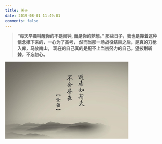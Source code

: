 ```yaml
---
title: 关于
date: 2019-08-01 11:49:01
comments: false
---
```

<blockquote class="blockquote-center">

**“每天早晨叫醒你的不是闹钟, 而是你的梦想。”**
**那些日子，我也是靠着这种信念撑下来的，一心为了高考，**
**然而当那一场战役结束之后，是真的刀枪入库，马放南山，**
**现在的自己真的是配不上当初努力的自己。望披荆斩棘，不忘初心。**</blockquote>
<img width=400 src="/images/about.jpg" >